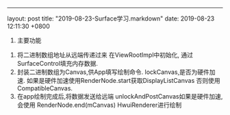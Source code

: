 ---
layout: post
title:  "2019-08-23-Surface学习.markdown"
date:   2019-08-23 12:11:30 +0800

1. 主要功能
1) 将二进制数组地址从远端传递过来
    在ViewRootImpl中初始化,
    通过SurfaceControl填充内存数据.
2) 封装二进制数组为Canvas,供App填写绘制命令.
    lockCanvas,是否为硬件加速.
    如果是硬件加速使用RenderNode.start获取DisplayListCanvas
    否则使用CompatibleCanvas.
3) 在app绘制完成后,将数据发送给远端
    unlockAndPostCanvas如果是硬件加速,会使用
    RenderNode.end(mCanvas)
    HwuiRenderer进行绘制
    